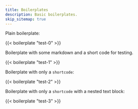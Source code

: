 ```yaml
---
title: Boilerplates
description: Basic boilerplates.
skip_sitemap: true
---
```


Plain boilerplate:

{{< boilerplate "test-0" >}}

Boilerplate with some markdown and a short code for testing.

{{< boilerplate "test-1" >}}

Boilerplate with only a `shortcode`:

{{< boilerplate "test-2" >}}

Boilerplate with only a `shortcode` with a nested text block:

{{< boilerplate "test-3" >}}

